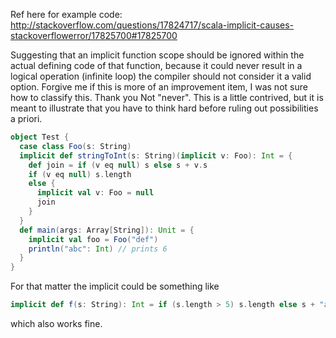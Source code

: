Ref here for example code: http://stackoverflow.com/questions/17824717/scala-implicit-causes-stackoverflowerror/17825700#17825700


Suggesting that an implicit function scope should be ignored within the actual defining code of that function, because it could never result in a logical operation (infinite loop) the compiler should not consider it a valid option. Forgive me if this is more of an improvement item, I was not sure how to classify this. Thank you
Not "never". This is a little contrived, but it is meant to illustrate that you have to think hard before ruling out possibilities a priori.
```scala
object Test {
  case class Foo(s: String)
  implicit def stringToInt(s: String)(implicit v: Foo): Int = {
    def join = if (v eq null) s else s + v.s
    if (v eq null) s.length
    else {
      implicit val v: Foo = null
      join
    }
  }
  def main(args: Array[String]): Unit = {
    implicit val foo = Foo("def")
    println("abc": Int) // prints 6
  }
}
```
For that matter the implicit could be something like
```scala
implicit def f(s: String): Int = if (s.length > 5) s.length else s + "a"
```
which also works fine.
